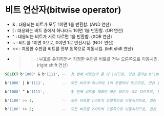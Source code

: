 # 비트 연산자(bitwise operator)
- & : 대응되는 비트가 모두 1이면 1을 반환함. (AND 연산)
- | : 대응되는 비트 중에서 하나라도 1이면 1을 반환함. (OR 연산)
- ^ : 대응되는 비트가 서로 다르면 1을 반환함. (XOR 연산)
- ~ : 비트를 1이면 0으로, 0이면 1로 반전시킴. (NOT 연산)
- << : 지정한 수만큼 비트를 전부 왼쪽으로 이동시킴. (left shift 연산)
- >> : 부호를 유지하면서 지정한 수만큼 비트를 전부 오른쪽으로 이동시킴. (right shift 연산)
```SQL
SELECT b'1000' & b'1111', --  첫 번째 비트만이 둘 다 1이므로, 연산 결과는 b'1000'이 됨.

b'1000' | b'1111',        --  모든 비트에 하나라도 1이 포함되어 있으므로, 연산 결과는 b'1111'이 됨.

b'1000' ^ b'1111',        --  첫 번째 비트를 제외한 모든 비트가 서로 다르므로, 연산 결과는 b'0111'이 됨.

b'1100' >> 1,             --  모든 비트를 1비트씩 오른쪽으로 이동시키므로, 연산 결과는 b'0110'이 됨.

b'1100' >> 2;             --  모든 비트를 2비트씩 오른쪽으로 이동시키므로, 연산 결과는 b'0011'이 됨.
```